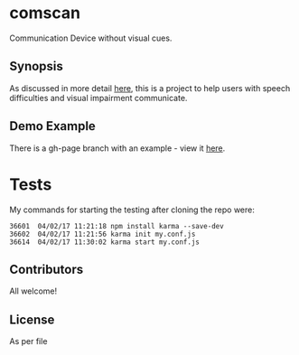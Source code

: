 # comscan
Communication Device without visual cues. 
## Synopsis

As discussed in more detail [here](http://equalitytime.co.uk/6007/2017/02/15/new-project-communication-with-only-audio/), this is a project to help users with speech difficulties and visual impairment communicate.


## Demo Example

There is a gh-page branch with an example - view it [here](https://equalitytime.github.io/comscan/). 



# Tests
My commands for starting the testing after cloning the repo were: 

```
36601  04/02/17 11:21:18 npm install karma --save-dev
36602  04/02/17 11:21:56 karma init my.conf.js
36614  04/02/17 11:30:02 karma start my.conf.js

```

## Contributors

All welcome! 

## License

As per file 
